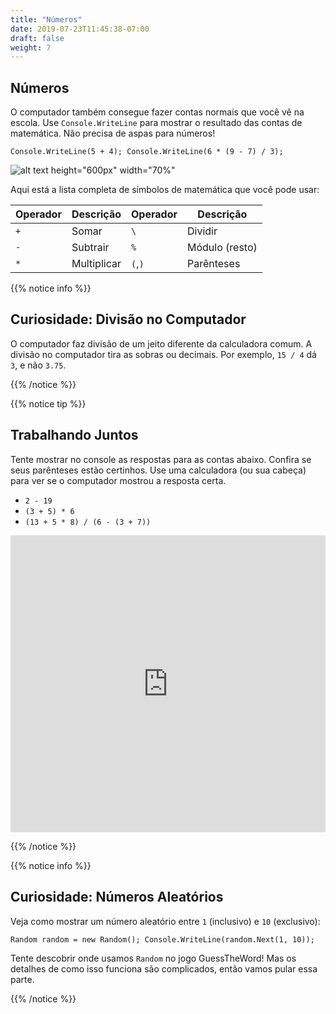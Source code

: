 ```yaml
---
title: "Números"
date: 2019-07-23T11:45:38-07:00
draft: false
weight: 7
---
```


## Números

O computador também consegue fazer contas normais que você vê na escola. Use `Console.WriteLine` para mostrar o resultado das contas de matemática. Não precisa de aspas para números!

`Console.WriteLine(5 + 4); Console.WriteLine(6 * (9 - 7) / 3);`

![alt text height="600px" width="70%"](../media/numbers-intro.png "Imprimindo números")

Aqui está a lista completa de símbolos de matemática que você pode usar:

| Operador | Descrição   | Operador     | Descrição          |
| -------- | ----------- | ------------ | ------------------ |
| `+`      | Somar       | `\`          | Dividir            | 
| `-`      | Subtrair    | `%`          | Módulo (resto)     |
| `*`      | Multiplicar | `(`,`)`      | Parênteses         |

{{% notice info %}}

## Curiosidade: Divisão no Computador

O computador faz divisão de um jeito diferente da calculadora comum. A divisão no computador tira as sobras ou decimais. Por exemplo, `15 / 4` dá `3`, e não `3.75`.

{{% /notice %}}

{{% notice tip %}}

## Trabalhando Juntos

Tente mostrar no console as respostas para as contas abaixo. Confira se seus parênteses estão certinhos. Use uma calculadora (ou sua cabeça) para ver se o computador mostrou a resposta certa.

- `2 - 19`
- `(3 + 5) * 6`
- `(13 + 5 * 8) / (6 - (3 + 7))`

<iframe width="100%" height="475" src="https://dotnetfiddle.net/Widget/ULv0JH" frameborder="0"></iframe>

{{% /notice %}}

{{% notice info %}}

## Curiosidade: Números Aleatórios

Veja como mostrar um número aleatório entre `1` (inclusivo) e `10` (exclusivo):

`Random random = new Random(); Console.WriteLine(random.Next(1, 10));`

Tente descobrir onde usamos `Random` no jogo GuessTheWord! Mas os detalhes de como isso funciona são complicados, então vamos pular essa parte.

{{% /notice %}}
